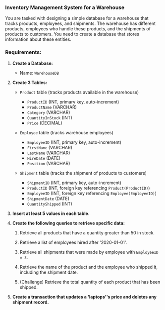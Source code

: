 ### **Inventory Management System for a Warehouse**

You are tasked with designing a simple database for a warehouse that tracks products, employees, and shipments. The warehouse has different products, employees who handle these products, and the shipments of products to customers. You need to create a database that stores information about these entities.

### Requirements:
1. **Create a Database:**
   - Name: `WarehouseDB`

2. **Create 3 Tables:**
   - `Product` table (tracks products available in the warehouse)
     - `ProductID` (INT, primary key, auto-increment)
     - `ProductName` (VARCHAR)
     - `Category` (VARCHAR)
     - `QuantityInStock` (INT)
     - `Price` (DECIMAL)
   
   - `Employee` table (tracks warehouse employees)
     - `EmployeeID` (INT, primary key, auto-increment)
     - `FirstName` (VARCHAR)
     - `LastName` (VARCHAR)
     - `HireDate` (DATE)
     - `Position` (VARCHAR)
   
   - `Shipment` table (tracks the shipment of products to customers)
     - `ShipmentID` (INT, primary key, auto-increment)
     - `ProductID` (INT, foreign key referencing `Product(ProductID)`)
     - `EmployeeID` (INT, foreign key referencing `Employee(EmployeeID)`)
     - `ShipmentDate` (DATE)
     - `QuantityShipped` (INT)

3. **Insert at least 5 values in each table.**

4. **Create the following queries to retrieve specific data:**
   1. Retrieve all products that have a quantity greater than 50 in stock.
   2. Retrieve a list of employees hired after '2020-01-01'.
   3. Retrieve all shipments that were made by employee with `EmployeeID = 3`.
   4. Retrieve the name of the product and the employee who shipped it, including the shipment date.
     
   6. (Challenge) Retrieve the total quantity of each product that has been shipped.

5. **Create a transaction that updates a 'laptops''s price and deletes any shipment record.**

